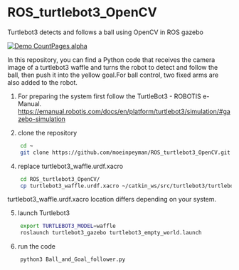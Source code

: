 # ROS_turtlebot3_OpenCV
Turtlebot3 detects and follows a ball using OpenCV in ROS gazebo 

[![Demo CountPages alpha](https://i9.ytimg.com/vi_webp/Rw6ATkORRG8/mq2.webp?sqp=CJTC7pwG-oaymwEmCMACELQB8quKqQMa8AEB-AH-CYACrgWKAgwIABABGEwgZSghMA8=&rs=AOn4CLAFrLijmlC6DwUtfh_2LtCGmXVEEA)](https://youtu.be/Rw6ATkORRG8)



In this repository, you can find a Python code that receives the camera image of a turtlebot3 waffle and turns the robot to detect and follow the ball, then push it into the yellow goal.For ball control, two fixed arms are also added to the robot.

1) For preparing the system first follow the TurtleBot3 - ROBOTIS e-Manual.
https://emanual.robotis.com/docs/en/platform/turtlebot3/simulation/#gazebo-simulation

2) clone the repository
```sh
    cd ~
    git clone https://github.com/moeinpeyman/ROS_turtlebot3_OpenCV.git
```
4) replace turtlebot3_waffle.urdf.xacro
```sh
    cd ROS_turtlebot3_OpenCV/
    cp turtlebot3_waffle.urdf.xacro ~/catkin_ws/src/turtlebot3/turtlebot3_description/urdf/
```
turtlebot3_waffle.urdf.xacro location differs depending on your system.

5) launch Turtlebot3
```sh
    export TURTLEBOT3_MODEL=waffle
    roslaunch turtlebot3_gazebo turtlebot3_empty_world.launch
```

6) run the code
```sh
    python3 Ball_and_Goal_follower.py
```   
    
 



